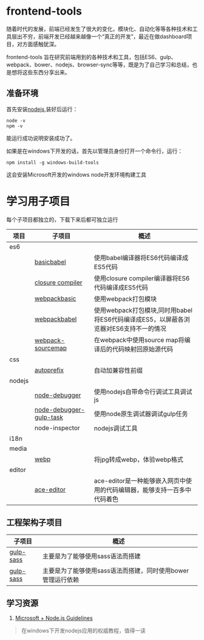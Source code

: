# frontend-tools

随着时代的发展，前端已经发生了很大的变化，模块化、自动化等等各种技术和工具层出不穷，前端开发已经越来越像一个“真正的开发”，最近在做dashboard项目，对方面感触犹深。

frontend-tools 旨在研究前端用到的各种技术和工具，包括ES6、gulp、webpack、bower、nodejs、browser-sync等等，既是为了自己学习和总结，也是想将这些东西分享出来。

## 准备环境
首先安装[nodejs](https://nodejs.org/zh-cn/download/current/),装好后运行：
```text
node -v
npm -v
```
能运行成功说明安装成功了。

如果是在windows下开发的话，首先以管理员身份打开一个命令行，运行：
```text
npm install -g windows-build-tools
```
这会安装Microsoft开发的windows node开发环境构建工具

# 学习用子项目
每个子项目都独立的，下载下来后都可独立运行

|项目|子项目|概述|
|---|---|---|
|es6|||
||[basicbabel](es6/basic-babel)|使用babel编译器将ES6代码编译成ES5代码|
||[closure compiler](es6/closure-compiler)|使用closure compiler编译器将ES6代码编译成ES5代码|
||[webpackbasic](es6/webpack-basic)|使用webpack打包模块|
||[webpackbabel](es6/webpack-babel)|使用webpack打包模块,同时用babel将ES6代码编译成ES5，以屏蔽各浏览器对ES6支持不一的情况|
||[webpack-sourcemap](es6/source-map/webpack)|在webpack中使用source map将编译后的代码映射回原始源代码|
|css|||
||[autoprefix](css/autoprefix-basic)|自动加兼容性前缀|
|nodejs|||
||[node-debugger](nodejs/node-debugger)|使用nodejs自带命令行调试工具调试js|
||[node-debugger-gulp-task](node-debugger-gulp-task)|使用node原生调试器调试gulp任务|
||node-inspector|nodejs调试工具|
|i18n|||
|media|||
||[webp](media/webp)|将jpg转成webp，体验webp格式|
|editor|||
||[ace-editor](editor/ace-editor)|ace-editor是一种能够嵌入网页中使用的代码编辑器，能够支持一百多中代码着色|

## 工程架构子项目
|子项目|概述|
|---|---|
|[gulp-sass](project-structure/gulp-sass)|主要是为了能够使用sass语法而搭建|
|[gulp-sass](project-structure/gulp-sass)|主要是为了能够使用sass语法而搭建，同时使用bower管理运行依赖|



## 学习资源
1. [Microsoft + Node.js Guidelines](https://github.com/Microsoft/nodejs-guidelines)

> 在windows下开发nodejs应用的权威教程，值得一读